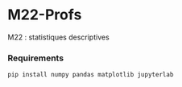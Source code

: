 # M22-Profs
M22 : statistiques descriptives

### Requirements
`pip install numpy pandas matplotlib jupyterlab`
